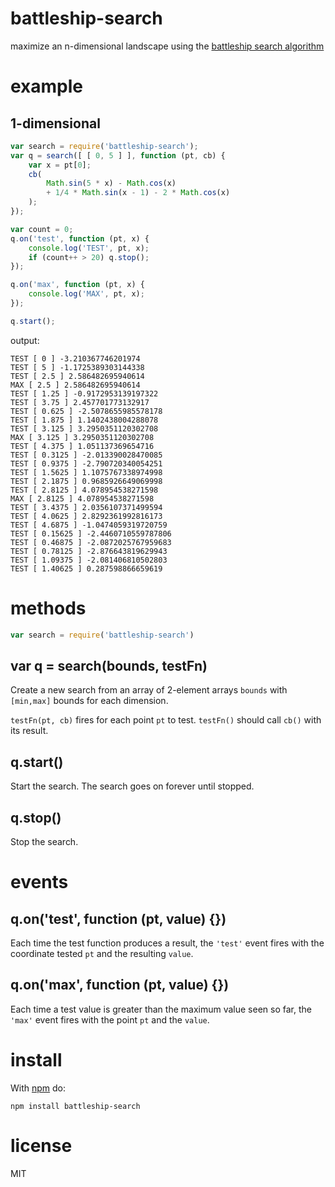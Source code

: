 # battleship-search

maximize an n-dimensional landscape using the
[battleship search algorithm](http://opensourceecology.org/wiki/Anthony_Repetto/Concept_Log#Binary_Search)

# example

## 1-dimensional

``` js
var search = require('battleship-search');
var q = search([ [ 0, 5 ] ], function (pt, cb) {
    var x = pt[0];
    cb(
        Math.sin(5 * x) - Math.cos(x)
        + 1/4 * Math.sin(x - 1) - 2 * Math.cos(x)
    );
});

var count = 0;
q.on('test', function (pt, x) {
    console.log('TEST', pt, x);
    if (count++ > 20) q.stop();
});

q.on('max', function (pt, x) {
    console.log('MAX', pt, x);
});

q.start();
```

output:

```
TEST [ 0 ] -3.210367746201974
TEST [ 5 ] -1.1725389303144338
TEST [ 2.5 ] 2.586482695940614
MAX [ 2.5 ] 2.586482695940614
TEST [ 1.25 ] -0.9172953139197322
TEST [ 3.75 ] 2.457701773132917
TEST [ 0.625 ] -2.5078655985578178
TEST [ 1.875 ] 1.1402438004288078
TEST [ 3.125 ] 3.2950351120302708
MAX [ 3.125 ] 3.2950351120302708
TEST [ 4.375 ] 1.051137369654716
TEST [ 0.3125 ] -2.013390028470085
TEST [ 0.9375 ] -2.790720340054251
TEST [ 1.5625 ] 1.1075767338974998
TEST [ 2.1875 ] 0.9685926649069998
TEST [ 2.8125 ] 4.078954538271598
MAX [ 2.8125 ] 4.078954538271598
TEST [ 3.4375 ] 2.0356107371499594
TEST [ 4.0625 ] 2.8292361992816173
TEST [ 4.6875 ] -1.0474059319720759
TEST [ 0.15625 ] -2.4460710559787806
TEST [ 0.46875 ] -2.0872025767959683
TEST [ 0.78125 ] -2.876643819629943
TEST [ 1.09375 ] -2.081406810502803
TEST [ 1.40625 ] 0.287598866659619
```

# methods

``` js
var search = require('battleship-search')
```

## var q = search(bounds, testFn)

Create a new search from an array of 2-element arrays `bounds` with `[min,max]`
bounds for each dimension.

`testFn(pt, cb)` fires for each point `pt` to test. `testFn()` should call
`cb()` with its result.

## q.start()

Start the search. The search goes on forever until stopped.

## q.stop()

Stop the search.

# events

## q.on('test', function (pt, value) {})

Each time the test function produces a result, the `'test'` event fires with the
coordinate tested `pt` and the resulting `value`.

## q.on('max', function (pt, value) {})

Each time a test value is greater than the maximum value seen so far, the
`'max'` event fires with the point `pt` and the `value`.

# install

With [npm](https://npmjs.org) do:

```
npm install battleship-search
```

# license

MIT
